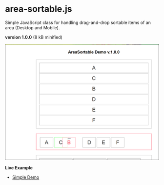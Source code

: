 # area-sortable.js

Simple JavaScript class for handling drag-and-drop sortable items of an area (Desktop and Mobile).


**version 1.0.0** (8 kB minified)


[![screenshot](/screenshot.png)](https://foo123.github.io/examples/area-sortable/)


**Live Example**

* [Simple Demo](https://foo123.github.io/examples/area-sortable/)

